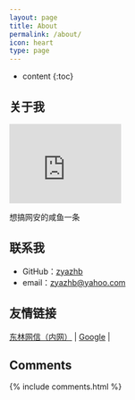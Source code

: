 ```yaml
---
layout: page
title: About
permalink: /about/
icon: heart
type: page
---
```


* content
{:toc}

## 关于我

<iframe src="https://githubbadge.appspot.com/gaohaoyang?s=1" style="border: 0;height: 142px;width: 200px;overflow: hidden;" frameBorder="0"></iframe>

想搞网安的咸鱼一条

## 联系我

* GitHub：[zyazhb](https://github.com/zyazhb)
* email：zyazhb@yahoo.com


## 友情链接

[东林网信（内网）](10.10.101.188) \| [Google](https://www.Google.com) \|
## Comments

{% include comments.html %}
